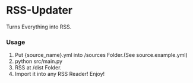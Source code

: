 # RSS-Updater

Turns Everything into RSS.

### Usage
1. Put {source_name}.yml into /sources Folder.(See source.example.yml)
2. python src/main.py
3. RSS at /dist Folder.
4. Import it into any RSS Reader! Enjoy!